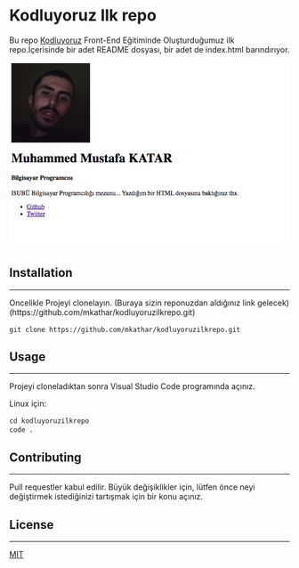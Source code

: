 # Kodluyoruz Ilk repo
<h>

Bu repo [Kodluyoruz](https://www.kodluyoruz.org) Front-End Eğitiminde Oluşturduğumuz ilk repo.İçerisinde bir adet README dosyası, bir adet de index.html barındırıyor.


![resim](https://raw.githubusercontent.com/mkathar/kodluyoruzilkrepo/main/mrb.png)


## Installation
<hr>
Oncelikle Projeyi clonelayın. (Buraya sizin reponuzdan aldığınız link gelecek)(https://github.com/mkathar/kodluyoruzilkrepo.git)

```
git clone https://github.com/mkathar/kodluyoruzilkrepo.git
```


## Usage
<hr>
Projeyi cloneladıktan sonra Visual Studio Code programında açınız.

Linux için:
```
cd kodluyoruzilkrepo
code .
```


## Contributing
<hr>
Pull requestler kabul edilir. Büyük değişiklikler için, lütfen önce neyi değiştirmek istediğinizi tartışmak için bir konu açınız.

## License

<hr>

[MIT](https://choosealicense.com/licenses/mit/)